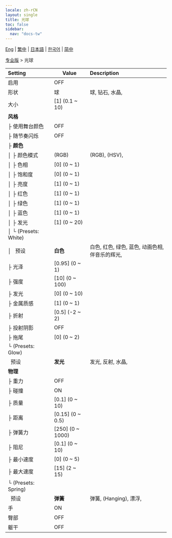 ```yaml
---
locale: zh-rCN
layout: single
title: 光球
toc: false
sidebar:
  nav: "docs-tw"
---
```

[Eng](/dancexr/menu/2025.4/actor/light_ball) | [繁中](/tw/dancexr/menu/2025.4/actor/light_ball) | [日本語](/jp/dancexr/menu/2025.4/actor/light_ball) | [한국어](/kr/dancexr/menu/2025.4/actor/light_ball) | [简中](/zh/dancexr/menu/2025.4/actor/light_ball)

[专业版](../menu#专业版) > 光球



| Setting | Value | Description |
| :--- | --- | :--- |
| 启用 | OFF | 
| 形状 | 球 | 球, 钻石, 水晶, 
| 大小 | [1] (0.1 ~ 10) | 
| **风格** | | 
| ├&nbsp;使用舞台颜色 | OFF | 
| ├&nbsp;随节奏闪烁 | OFF | 
| ├&nbsp;**颜色** | | 
| │&nbsp;├&nbsp;颜色模式 | (RGB) | (RGB), (HSV), 
| │&nbsp;├&nbsp;色相 | [0] (0 ~ 1) | 
| │&nbsp;├&nbsp;饱和度 | [0] (0 ~ 1) | 
| │&nbsp;├&nbsp;亮度 | [1] (0 ~ 1) | 
| │&nbsp;├&nbsp;红色 | [1] (0 ~ 1) | 
| │&nbsp;├&nbsp;绿色 | [1] (0 ~ 1) | 
| │&nbsp;├&nbsp;蓝色 | [1] (0 ~ 1) | 
| │&nbsp;├&nbsp;发光 | [1] (0 ~ 20) | 
| │&nbsp;└&nbsp;(Presets: White) || 
| │&nbsp;&nbsp;&nbsp;预设 | **白色** | 白色, 红色, 绿色, 蓝色, 动画色相, 伴音乐的辉光,  |
| ├&nbsp;光泽 | [0.95] (0 ~ 1) | 
| ├&nbsp;强度 | [10] (0 ~ 100) | 
| ├&nbsp;发光 | [0] (0 ~ 10) | 
| ├&nbsp;金属质感 | [1] (0 ~ 1) | 
| ├&nbsp;折射 | [0.5] (-2 ~ 2) | 
| ├&nbsp;投射阴影 | OFF | 
| ├&nbsp;拖尾 | [0] (0 ~ 2) | 
| └&nbsp;(Presets: Glow) || 
| &nbsp;&nbsp;预设 | **发光** | 发光, 反射, 水晶,  |
| **物理** | | 
| ├&nbsp;重力 | OFF | 
| ├&nbsp;碰撞 | ON | 
| ├&nbsp;质量 | [0.1] (0 ~ 10) | 
| ├&nbsp;距离 | [0.15] (0 ~ 0.5) | 
| ├&nbsp;弹簧力 | [250] (0 ~ 1000) | 
| ├&nbsp;阻尼 | [0.1] (0 ~ 10) | 
| ├&nbsp;最小速度 | [0] (0 ~ 5) | 
| ├&nbsp;最大速度 | [15] (2 ~ 15) | 
| └&nbsp;(Presets: Spring) || 
| &nbsp;&nbsp;预设 | **弹簧** | 弹簧, (Hanging), 漂浮,  |
| 手 | ON | 
| 臀部 | OFF | 
| 躯干 | OFF | 
